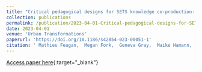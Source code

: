 ```yaml
---
title: "Critical pedagogical designs for SETS knowledge co-production: online peer- and problem-based learning by and for early career green infrastructure experts"
collection: publications
permalink: /publication/2023-04-01-Critical-pedagogical-designs-for-SETS-knowledge-co-production-online-peer-and-problem-based-learning-by-and-for-early-career-green-infrastructure-experts
date: 2023-04-01
venue: 'Urban Transformations'
paperurl: 'https://doi.org/10.1186/s42854-023-00051-1'
citation: ' Mathieu Feagan,  Megan Fork,  Geneva Gray,  Maike Hamann,  Jason Hawes,  Elizabeth Hiroyasu,  Brooke Wilkerson, &quot;Critical pedagogical designs for SETS knowledge co-production: online peer- and problem-based learning by and for early career green infrastructure experts.&quot; Urban Transformations, 2023.'
---
```

[Access paper here](https://doi.org/10.1186/s42854-023-00051-1){:target="_blank"}
